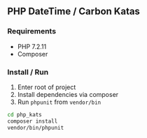 ## PHP DateTime / Carbon Katas

### Requirements
- PHP 7.2.11
- Composer

### Install / Run
1. Enter root of project
2. Install dependencies via composer
3. Run `phpunit` from `vendor/bin`

```bash
cd php_kats
composer install
vendor/bin/phpunit
```